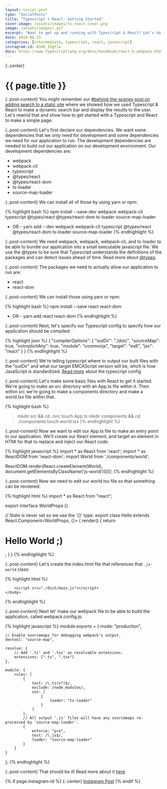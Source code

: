 ```yaml
---
layout: social-post
type: "SocialPosts"
title: "Typescript + React: Getting Started"
cover-image: /assets/images/ts-react-cover.png
image: /assets/images/.gif
excerpt: "Want to get up and running with Typescript & React? Let's do it!"
date: 2019-08-25
categories: [intermediate, typescript, react, javascript]
instagram-id: B1mR_1hgtlw
docs: https://www.typescriptlang.org/docs/handbook/react-&-webpack.html
---
```

{:.center}
# {{ page.title }}

{:.post-content}
You might remember our [#behind-the-scenes](/tags/behind-the-scenes/) [post on
adding search to a static site](/social-posts/bts-edition-two-adding-search-part-2/) where we showed
how we used Typescript & React to make a dynamic search bar and display the
results to the user. Let's rewind that and show how to get started with a Typescript
and React to make a simple page.

{:.post-content}
Let's first declare our dependencies. We want some dependencies that we only need
for development and some dependencies we need for our application to run. The development
dependencies are needed to build out our application on our development environment.
Our development dependencies are:
- webpack
- webpack-cli
- typescript
- @types/react
- @types/react-dom
- ts-loader
- source-map-loader

{:.post-content}
We can install all of those by using yarn or npm:

{% highlight bash %}
npm install --save-dev webpack webpack-cli typescript @types/react @types/react-dom ts-loader source-map-loader
- OR -
yarn add --dev webpack webpack-cli typescript @types/react @types/react-dom ts-loader source-map-loader
{% endhighlight %}

{:.post-content}
We need webpack, webpack, webpack-cli, and ts-loader to be able to bundle
our application into a small executable javascript file. We use the @types to be sure
that Typescript understands the definitions of the packages and can detect issues
ahead of time. Read more about <a href="https://basarat.gitbooks.io/typescript/docs/types/@types.html" target="_blank">@types</a>.

{:.post-content}
The packages we need to actually allow our application to run are:
- react
- react-dom

{:.post-content}
We can install those using yarn or npm:

{% highlight bash %}
npm install --save react react-dom
- OR -
yarn add react react-dom
{% endhighlight %}

{:.post-content}
Next, let's specify our Typescript config to specify how our application should
be compiled:

{% highlight json %}
{
    "compilerOptions": {
        "outDir": "./dist/",
        "sourceMap": true,
        "noImplicitAny": true,
        "module": "commonjs",
        "target": "es6",
        "jsx": "react"
    }
}
{% endhighlight %}

{:.post-content}
We're telling typescript where to output our built files with the "outDir"
and what our target EMCAScript version will be, whch is how JavaScript is standardized.
<a href="https://www.typescriptlang.org/docs/handbook/tsconfig-json.html" target="_blank">Read more</a> about the typescript config

{:.post-content}
Let's make some basic files with React to get it started. We're going to make an
src directory with an App.ts file within it. Then within src we're going to make a
components directory and make a world.tsx file within that.

{% highlight bash %}
> mkdir src && cd ./src
> touch App.ts
> mkdir components && cd ./components
> touch world.tsx
{% endhighlight %}

{:.post-content}
Now we want to edit our App.ts file to make an entry point to our application. We'll
create our React element, and target an element in HTMl for that to replace and inject
our React code.

{% highlight javascript %}
import * as React from 'react';
import * as ReactDOM from 'react-dom';
import World from './components/world';

ReactDOM.render(React.createElement(World), document.getElementsByClassName('js-world')[0]);
{% endhighlight %}

{:.post-content}
Now we need to edit our world.tsx file so that something can be rendered:

{% highlight html %}
import * as React from "react";

export interface WorldProps {}

// State is never set so we use the '{}' type.
export class Hello extends React.Component<WorldProps, {}> {
    render() {
        return <h1>Hello World ;)</h1>;
    }
}
{% endhighlight %}

{:.post-content}
Let's create the index.html file that references that `.js-world`
class:

{% highlight html %}
<!DOCTYPE html>
<html>
    <head>
        <meta charset="UTF-8" />
        <title>Hello World</title>
    </head>
    <body>
        <div class="js-world"></div>

        <script src="./dist/main.js"></script>
    </body>
</html>
{% endhighlight %}

{:.post-content}
Next let' make our webpack file to be able to build the application, called
webpack.config.js:

{% highlight javascript %}
module.exports = {
    mode: "production",

    // Enable sourcemaps for debugging webpack's output.
    devtool: "source-map",

    resolve: {
        // Add '.ts' and '.tsx' as resolvable extensions.
        extensions: [".ts", ".tsx"]
    },

    module: {
        rules: [
            {
                test: /\.ts(x?)$/,
                exclude: /node_modules/,
                use: [
                    {
                        loader: "ts-loader"
                    }
                ]
            },
            // All output '.js' files will have any sourcemaps re-processed by 'source-map-loader'.
            {
                enforce: "pre",
                test: /\.js$/,
                loader: "source-map-loader"
            }
        ]
    }
};
{% endhighlight %}

{:.post-content}
That should be it! Read more about it <a href="{{page.docs}}" target="_blank">here</a>

{% if page.instagram-id %}
{:.center}
<a class="insta-link" href="https://www.instagram.com/p/{{page.instagram-id}}" target="_blank">Instagram Post</a>
{% endif %}
